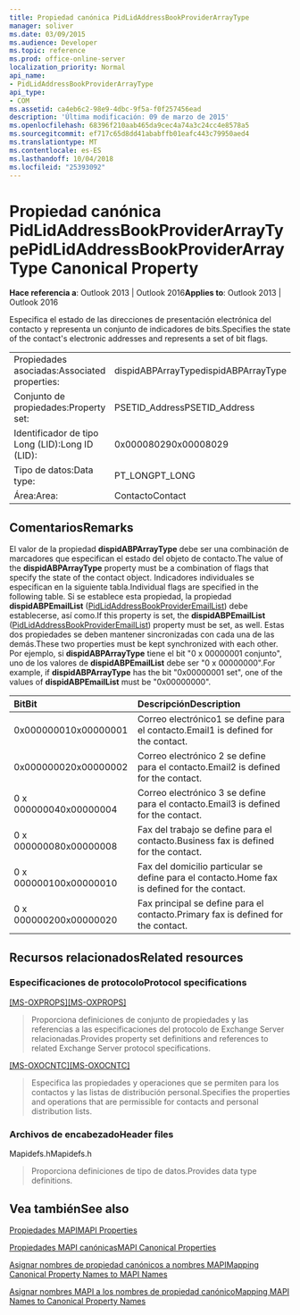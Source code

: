 ```yaml
---
title: Propiedad canónica PidLidAddressBookProviderArrayType
manager: soliver
ms.date: 03/09/2015
ms.audience: Developer
ms.topic: reference
ms.prod: office-online-server
localization_priority: Normal
api_name:
- PidLidAddressBookProviderArrayType
api_type:
- COM
ms.assetid: ca4eb6c2-98e9-4dbc-9f5a-f0f257456ead
description: 'Última modificación: 09 de marzo de 2015'
ms.openlocfilehash: 68396f210aab465da9cec4a74a3c24cc4e8578a5
ms.sourcegitcommit: ef717c65d8dd41ababffb01eafc443c79950aed4
ms.translationtype: MT
ms.contentlocale: es-ES
ms.lasthandoff: 10/04/2018
ms.locfileid: "25393092"
---
```

# <a name="pidlidaddressbookproviderarraytype-canonical-property"></a><span data-ttu-id="453dc-103">Propiedad canónica PidLidAddressBookProviderArrayType</span><span class="sxs-lookup"><span data-stu-id="453dc-103">PidLidAddressBookProviderArrayType Canonical Property</span></span>

  
  
<span data-ttu-id="453dc-104">**Hace referencia a**: Outlook 2013 | Outlook 2016</span><span class="sxs-lookup"><span data-stu-id="453dc-104">**Applies to**: Outlook 2013 | Outlook 2016</span></span> 
  
<span data-ttu-id="453dc-105">Especifica el estado de las direcciones de presentación electrónica del contacto y representa un conjunto de indicadores de bits.</span><span class="sxs-lookup"><span data-stu-id="453dc-105">Specifies the state of the contact's electronic addresses and represents a set of bit flags.</span></span>
  
|||
|:-----|:-----|
|<span data-ttu-id="453dc-106">Propiedades asociadas:</span><span class="sxs-lookup"><span data-stu-id="453dc-106">Associated properties:</span></span>  <br/> |<span data-ttu-id="453dc-107">dispidABPArrayType</span><span class="sxs-lookup"><span data-stu-id="453dc-107">dispidABPArrayType</span></span>  <br/> |
|<span data-ttu-id="453dc-108">Conjunto de propiedades:</span><span class="sxs-lookup"><span data-stu-id="453dc-108">Property set:</span></span>  <br/> |<span data-ttu-id="453dc-109">PSETID_Address</span><span class="sxs-lookup"><span data-stu-id="453dc-109">PSETID_Address</span></span>  <br/> |
|<span data-ttu-id="453dc-110">Identificador de tipo Long (LID):</span><span class="sxs-lookup"><span data-stu-id="453dc-110">Long ID (LID):</span></span>  <br/> |<span data-ttu-id="453dc-111">0x00008029</span><span class="sxs-lookup"><span data-stu-id="453dc-111">0x00008029</span></span>  <br/> |
|<span data-ttu-id="453dc-112">Tipo de datos:</span><span class="sxs-lookup"><span data-stu-id="453dc-112">Data type:</span></span>  <br/> |<span data-ttu-id="453dc-113">PT_LONG</span><span class="sxs-lookup"><span data-stu-id="453dc-113">PT_LONG</span></span>  <br/> |
|<span data-ttu-id="453dc-114">Área:</span><span class="sxs-lookup"><span data-stu-id="453dc-114">Area:</span></span>  <br/> |<span data-ttu-id="453dc-115">Contacto</span><span class="sxs-lookup"><span data-stu-id="453dc-115">Contact</span></span>  <br/> |
   
## <a name="remarks"></a><span data-ttu-id="453dc-116">Comentarios</span><span class="sxs-lookup"><span data-stu-id="453dc-116">Remarks</span></span>

<span data-ttu-id="453dc-117">El valor de la propiedad **dispidABPArrayType** debe ser una combinación de marcadores que especifican el estado del objeto de contacto.</span><span class="sxs-lookup"><span data-stu-id="453dc-117">The value of the **dispidABPArrayType** property must be a combination of flags that specify the state of the contact object.</span></span> <span data-ttu-id="453dc-118">Indicadores individuales se especifican en la siguiente tabla.</span><span class="sxs-lookup"><span data-stu-id="453dc-118">Individual flags are specified in the following table.</span></span> <span data-ttu-id="453dc-119">Si se establece esta propiedad, la propiedad **dispidABPEmailList** ([PidLidAddressBookProviderEmailList](pidlidaddressbookprovideremaillist-canonical-property.md)) debe establecerse, así como.</span><span class="sxs-lookup"><span data-stu-id="453dc-119">If this property is set, the **dispidABPEmailList** ([PidLidAddressBookProviderEmailList](pidlidaddressbookprovideremaillist-canonical-property.md)) property must be set, as well.</span></span> <span data-ttu-id="453dc-120">Estas dos propiedades se deben mantener sincronizadas con cada una de las demás.</span><span class="sxs-lookup"><span data-stu-id="453dc-120">These two properties must be kept synchronized with each other.</span></span> <span data-ttu-id="453dc-121">Por ejemplo, si **dispidABPArrayType** tiene el bit "0 x 00000001 conjunto", uno de los valores de **dispidABPEmailList** debe ser "0 x 00000000".</span><span class="sxs-lookup"><span data-stu-id="453dc-121">For example, if **dispidABPArrayType** has the bit "0x00000001 set", one of the values of **dispidABPEmailList** must be "0x00000000".</span></span> 
  
|<span data-ttu-id="453dc-122">**Bit**</span><span class="sxs-lookup"><span data-stu-id="453dc-122">**Bit**</span></span>|<span data-ttu-id="453dc-123">**Descripción**</span><span class="sxs-lookup"><span data-stu-id="453dc-123">**Description**</span></span>|
|:-----|:-----|
|<span data-ttu-id="453dc-124">0x00000001</span><span class="sxs-lookup"><span data-stu-id="453dc-124">0x00000001</span></span>  <br/> |<span data-ttu-id="453dc-125">Correo electrónico1 se define para el contacto.</span><span class="sxs-lookup"><span data-stu-id="453dc-125">Email1 is defined for the contact.</span></span>  <br/> |
|<span data-ttu-id="453dc-126">0x00000002</span><span class="sxs-lookup"><span data-stu-id="453dc-126">0x00000002</span></span>  <br/> |<span data-ttu-id="453dc-127">Correo electrónico 2 se define para el contacto.</span><span class="sxs-lookup"><span data-stu-id="453dc-127">Email2 is defined for the contact.</span></span>  <br/> |
|<span data-ttu-id="453dc-128">0 x 00000004</span><span class="sxs-lookup"><span data-stu-id="453dc-128">0x00000004</span></span>  <br/> |<span data-ttu-id="453dc-129">Correo electrónico 3 se define para el contacto.</span><span class="sxs-lookup"><span data-stu-id="453dc-129">Email3 is defined for the contact.</span></span>  <br/> |
|<span data-ttu-id="453dc-130">0 x 00000008</span><span class="sxs-lookup"><span data-stu-id="453dc-130">0x00000008</span></span>  <br/> |<span data-ttu-id="453dc-131">Fax del trabajo se define para el contacto.</span><span class="sxs-lookup"><span data-stu-id="453dc-131">Business fax is defined for the contact.</span></span>  <br/> |
|<span data-ttu-id="453dc-132">0 x 00000010</span><span class="sxs-lookup"><span data-stu-id="453dc-132">0x00000010</span></span>  <br/> |<span data-ttu-id="453dc-133">Fax del domicilio particular se define para el contacto.</span><span class="sxs-lookup"><span data-stu-id="453dc-133">Home fax is defined for the contact.</span></span>  <br/> |
|<span data-ttu-id="453dc-134">0 x 00000020</span><span class="sxs-lookup"><span data-stu-id="453dc-134">0x00000020</span></span>  <br/> |<span data-ttu-id="453dc-135">Fax principal se define para el contacto.</span><span class="sxs-lookup"><span data-stu-id="453dc-135">Primary fax is defined for the contact.</span></span>  <br/> |
   
## <a name="related-resources"></a><span data-ttu-id="453dc-136">Recursos relacionados</span><span class="sxs-lookup"><span data-stu-id="453dc-136">Related resources</span></span>

### <a name="protocol-specifications"></a><span data-ttu-id="453dc-137">Especificaciones de protocolo</span><span class="sxs-lookup"><span data-stu-id="453dc-137">Protocol specifications</span></span>

<span data-ttu-id="453dc-138">[[MS-OXPROPS]](https://msdn.microsoft.com/library/f6ab1613-aefe-447d-a49c-18217230b148%28Office.15%29.aspx)</span><span class="sxs-lookup"><span data-stu-id="453dc-138">[[MS-OXPROPS]](https://msdn.microsoft.com/library/f6ab1613-aefe-447d-a49c-18217230b148%28Office.15%29.aspx)</span></span>
  
> <span data-ttu-id="453dc-139">Proporciona definiciones de conjunto de propiedades y las referencias a las especificaciones del protocolo de Exchange Server relacionadas.</span><span class="sxs-lookup"><span data-stu-id="453dc-139">Provides property set definitions and references to related Exchange Server protocol specifications.</span></span>
    
<span data-ttu-id="453dc-140">[[MS-OXOCNTC]](https://msdn.microsoft.com/library/9b636532-9150-4836-9635-9c9b756c9ccf%28Office.15%29.aspx)</span><span class="sxs-lookup"><span data-stu-id="453dc-140">[[MS-OXOCNTC]](https://msdn.microsoft.com/library/9b636532-9150-4836-9635-9c9b756c9ccf%28Office.15%29.aspx)</span></span>
  
> <span data-ttu-id="453dc-141">Especifica las propiedades y operaciones que se permiten para los contactos y las listas de distribución personal.</span><span class="sxs-lookup"><span data-stu-id="453dc-141">Specifies the properties and operations that are permissible for contacts and personal distribution lists.</span></span>
    
### <a name="header-files"></a><span data-ttu-id="453dc-142">Archivos de encabezado</span><span class="sxs-lookup"><span data-stu-id="453dc-142">Header files</span></span>

<span data-ttu-id="453dc-143">Mapidefs.h</span><span class="sxs-lookup"><span data-stu-id="453dc-143">Mapidefs.h</span></span>
  
> <span data-ttu-id="453dc-144">Proporciona definiciones de tipo de datos.</span><span class="sxs-lookup"><span data-stu-id="453dc-144">Provides data type definitions.</span></span>
    
## <a name="see-also"></a><span data-ttu-id="453dc-145">Vea también</span><span class="sxs-lookup"><span data-stu-id="453dc-145">See also</span></span>



[<span data-ttu-id="453dc-146">Propiedades MAPI</span><span class="sxs-lookup"><span data-stu-id="453dc-146">MAPI Properties</span></span>](mapi-properties.md)
  
[<span data-ttu-id="453dc-147">Propiedades MAPI canónicas</span><span class="sxs-lookup"><span data-stu-id="453dc-147">MAPI Canonical Properties</span></span>](mapi-canonical-properties.md)
  
[<span data-ttu-id="453dc-148">Asignar nombres de propiedad canónicos a nombres MAPI</span><span class="sxs-lookup"><span data-stu-id="453dc-148">Mapping Canonical Property Names to MAPI Names</span></span>](mapping-canonical-property-names-to-mapi-names.md)
  
[<span data-ttu-id="453dc-149">Asignar nombres MAPI a los nombres de propiedad canónico</span><span class="sxs-lookup"><span data-stu-id="453dc-149">Mapping MAPI Names to Canonical Property Names</span></span>](mapping-mapi-names-to-canonical-property-names.md)

